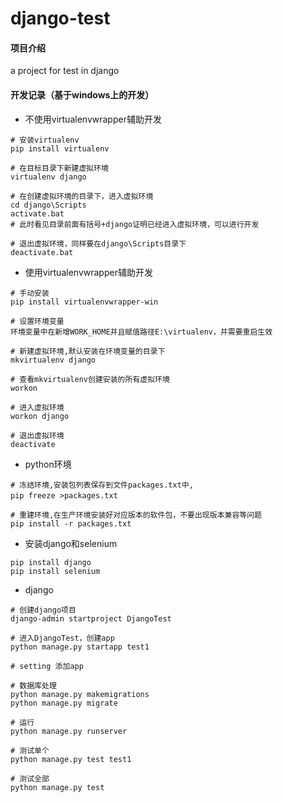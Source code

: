 # django-test

#### 项目介绍
a project for test in django 

#### 开发记录（基于windows上的开发）
* 不使用virtualenvwrapper辅助开发
```
# 安装virtualenv
pip install virtualenv

# 在目标目录下新建虚拟环境
virtualenv django

# 在创建虚拟环境的目录下，进入虚拟环境
cd django\Scripts
activate.bat
# 此时看见目录前面有括号+django证明已经进入虚拟环境，可以进行开发

# 退出虚拟环境，同样要在django\Scripts目录下
deactivate.bat
```
* 使用virtualenvwrapper辅助开发
```
# 手动安装
pip install virtualenvwrapper-win

# 设置环境变量
环境变量中在新增WORK_HOME并且赋值路径E:\virtualenv，并需要重启生效

# 新建虚拟环境,默认安装在环境变量的目录下
mkvirtualenv django

# 查看mkvirtualenv创建安装的所有虚拟环境
workon

# 进入虚拟环境
workon django

# 退出虚拟环境
deactivate
```
* python环境
```
# 冻结环境,安装包列表保存到文件packages.txt中,
pip freeze >packages.txt　　

# 重建环境,在生产环境安装好对应版本的软件包，不要出现版本兼容等问题
pip install -r packages.txt
```
* 安装django和selenium
```
pip install django
pip install selenium
```
* django
```
# 创建django项目
django-admin startproject DjangoTest

# 进入DjangoTest，创建app
python manage.py startapp test1

# setting 添加app

# 数据库处理
python manage.py makemigrations
python manage.py migrate

# 运行
python manage.py runserver

# 测试单个
python manage.py test test1

# 测试全部
python manage.py test
```
